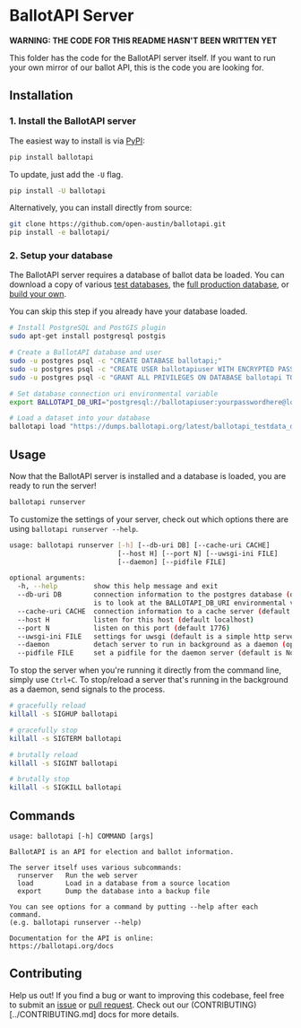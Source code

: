 # BallotAPI Server

**WARNING: THE CODE FOR THIS README HASN'T BEEN WRITTEN YET**

This folder has the code for the BallotAPI server itself. If you
want to run your own mirror of our ballot API, this is the code
you are looking for.

## Installation

### 1. Install the BallotAPI server

The easiest way to install is via [PyPI](https://pypi.org/project/ballotapi/):
```bash
pip install ballotapi
```

To update, just add the `-U` flag.
```bash
pip install -U ballotapi
```

Alternatively, you can install directly from source:
```bash
git clone https://github.com/open-austin/ballotapi.git
pip install -e ballotapi/
```

### 2. Setup your database

The BallotAPI server requires a database of ballot data be loaded.
You can download a copy of various
[test databases](#TODO),
the [full production database](#TODO),
or [build your own](#TODO).

You can skip this step if you already have your database loaded.

```bash
# Install PostgreSQL and PostGIS plugin
sudo apt-get install postgresql postgis

# Create a BallotAPI database and user
sudo -u postgres psql -c "CREATE DATABASE ballotapi;"
sudo -u postgres psql -c "CREATE USER ballotapiuser WITH ENCRYPTED PASSWORD 'yourpasswordhere';"
sudo -u postgres psql -c "GRANT ALL PRIVILEGES ON DATABASE ballotapi TO ballotapiuser;"

# Set database connection uri environmental variable
export BALLOTAPI_DB_URI="postgresql://ballotapiuser:yourpasswordhere@localhost:5432/ballotapi"

# Load a dataset into your database
ballotapi load "https://dumps.ballotapi.org/latest/ballotapi_testdata_default.sql"
```

## Usage

Now that the BallotAPI server is installed and a database is loaded,
you are ready to run the server!

```bash
ballotapi runserver
```

To customize the settings of your server, check out which options
there are using `ballotapi runserver --help`.

```bash
usage: ballotapi runserver [-h] [--db-uri DB] [--cache-uri CACHE]
                           [--host H] [--port N] [--uwsgi-ini FILE]
                           [--daemon] [--pidfile FILE]

optional arguments:
  -h, --help         show this help message and exit
  --db-uri DB        connection information to the postgres database (default
                     is to look at the BALLOTAPI_DB_URI environmental variable)
  --cache-uri CACHE  connection information to a cache server (default is None)
  --host H           listen for this host (default localhost)
  --port N           listen on this port (default 1776)
  --uwsgi-ini FILE   settings for uwsgi (default is a simple http server)
  --daemon           detach server to run in background as a daemon (optional)
  --pidfile FILE     set a pidfile for the daemon server (default is None)
```

To stop the server when you're running it directly from the command line,
simply use `Ctrl+C`. To stop/reload a server that's running in the background
as a daemon, send signals to the process.

```bash
# gracefully reload
killall -s SIGHUP ballotapi

# gracefully stop
killall -s SIGTERM ballotapi

# brutally reload
killall -s SIGINT ballotapi

# brutally stop
killall -s SIGKILL ballotapi
```

## Commands

```
usage: ballotapi [-h] COMMAND [args]

BallotAPI is an API for election and ballot information.

The server itself uses various subcommands:
  runserver   Run the web server
  load        Load in a database from a source location
  export      Dump the database into a backup file

You can see options for a command by putting --help after each command.
(e.g. ballotapi runserver --help)

Documentation for the API is online:
https://ballotapi.org/docs
```

## Contributing

Help us out! If you find a bug or want to improving this codebase,
feel free to submit an
[issue](https://github.com/open-austin/ballotapi/issues)
or [pull request](https://github.com/open-austin/ballotapi/pulls).
Check out our (CONTRIBUTING)[../CONTRIBUTING.md] docs for more details.

